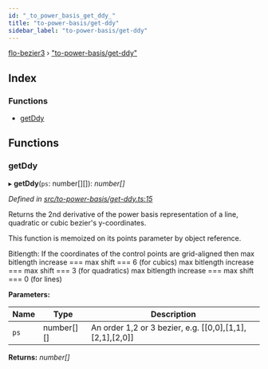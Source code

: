 ```yaml
---
id: "_to_power_basis_get_ddy_"
title: "to-power-basis/get-ddy"
sidebar_label: "to-power-basis/get-ddy"
---
```


[flo-bezier3](../globals.md) › ["to-power-basis/get-ddy"](_to_power_basis_get_ddy_.md)

## Index

### Functions

* [getDdy](_to_power_basis_get_ddy_.md#getddy)

## Functions

###  getDdy

▸ **getDdy**(`ps`: number[][]): *number[]*

*Defined in [src/to-power-basis/get-ddy.ts:15](https://github.com/FlorisSteenkamp/FloBezier/blob/6f79660/src/to-power-basis/get-ddy.ts#L15)*

Returns the 2nd derivative of the power basis representation of a line,
quadratic or cubic bezier's y-coordinates.

This function is memoized on its points parameter by object reference.

Bitlength: If the coordinates of the control points are grid-aligned then
max bitlength increase === max shift === 6 (for cubics)
max bitlength increase === max shift === 3 (for quadratics)
max bitlength increase === max shift === 0 (for lines)

**Parameters:**

Name | Type | Description |
------ | ------ | ------ |
`ps` | number[][] | An order 1,2 or 3 bezier, e.g. [[0,0],[1,1],[2,1],[2,0]]  |

**Returns:** *number[]*
